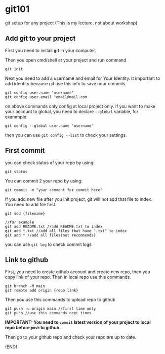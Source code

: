 # git101
git setup for any project
(This is my lecture, not about workshop)
## Add git to your project
First you need to install **git** in your computer.

Then you open cmd/shell at your project and run command
```
git init
```

Next you need to add a username and email for Your Identity. It important to add identity because git use this info to save uour commits.
```
git config user.name "username"
git config user.email "email@mail.com
```

on above commands only config at local project only. If you want to make your account to global, you need to declare `--global` variable, for exammple:
```
git config --global user.name "username"
```

then you can use `git config --list` to check your settings.
## First commit
you can check status of your repo by using:
```
git status
```

You can commit 2 your repo by using:
```
git commit -m "your comment for commit here"
```

If you add new file after you init project, git will not add that file to index. You need to add file first.
```
git add {filename}

//for example
git add README.txt //add README.txt to index
git add *.txt //add all files that have ".txt" to index
git add * //add all files(not recommends)
```

you can use `git log` to check commit logs

## Link to github
First, you need to create github account and create new repo, then you copy link of your repo. Then in local repo use this commands.
```
git branch -M main
git remote add origin {repo link}
```

Then you use this commands to upload repo to github
```
git push -u origin main //first time only
git push //use this commands next times
```

**IMPORTANT: You need to `commit` latest version of your project to local repo before `push` to github.**

Then go to your github repo and check your repo are up to date.

(END)